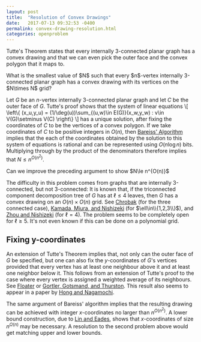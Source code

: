 ```yaml
---
layout: post
title:  "Resolution of Convex Drawings"
date:   2017-07-13 09:32:53 -0400
permalink: convex-drawing-resolution.html
categories: openproblem
---
```

$\DeclareMathOperator{\deg}{deg}$Tutte's Theorem states that every internally 3-connected planar graph has a convex drawing and that we can even pick the outer face and the convex polygon that it maps to.

<div class="problem">
  What is the smallest value of $N$ such that every $n$-vertex internally 3-connected planar graph has a convex drawing with its vertices on the $N\times N$ grid?
</div>

Let $G$ be an $n$-vertex internally 3-connected planar graph and let $C$ be the outer face of $G$. Tutte's proof shows that the system of linear equations
\\[
    \left\\{ (x_u,y_u) = (1/\deg(u))\sum_{(u,w)\in E(G)}(x_w,y_w) : v\in V(G)\setminus V(C) \right\\}
\\]
has a unique solution, after fixing the coordinates of $C$ to be the vertices of a convex polygon.  If we take coordinates of $C$ to be positive integers in $O(n)$, then [Bareiss' Algorithm][bareiss-algorithm] implies that the each of the coordinates obtained by the solution to this system of equations is rational and can be represented using $O(n\log n)$ bits.  Multiplying through by the product of the denominators therefore implies that $N\le n^{O(n^2)}$.

<div class="problem">
  Can we improve the preceding argument to show $N\le n^{O(n)}$
</div>

The difficulty in this problem comes from graphs that are internally 3-connected, but not 3-connected:
It is known that, if the triconnected component decomposition tree of $G$ has at $\ell\le 4$ leaves, then $G$ has a convex drawing on an $O(n)\times O(n)$ grid.  See [Chrobak][chrobak] (for the three connected case), [Kamada, Miura, and Nishizeki][kamada-miura-nishizeki] (for $\ell\in\\{1,2,3\\}$), and [Zhou and Nishizeki][zhou-nishizeki] (for $\ell = 4$).
The problem seems to be completely open for $\ell \ge 5$.  It's not even known if this can be done on a polynomial grid.

## Fixing y-coordinates

An extension of Tutte's Theorem implies that, not only can the outer face of $G$ be specified, but one can also fix the $y$-coordinates of $G$'s vertices provided that every vertex has at least one neighbour above it and at least one neighbor below it. This follows from an extension of Tutte's proof to the case where every vertex is assigned a weighted average of its neighbours. See [Floater][floater] or [Gortler, Gotsmand, and Thurston][gortler-gotsman-thurston]. This result also seems to appear
in a paper by [Hong and Nagamochi][hong-nagamochi].

The same argument of Bareiss' algorithm implies that the resulting drawing can be achieved with integer $x$-coordinates no larger than $n^{O(n^2)}$.  A lower bound construction, due to [Lin and Eades][lin-eades], shows that $x$-coordinates of size $n^{\Omega(n)}$ may be necessary.  A resolution to the second problem above would get matching upper and lower bounds.

[chrobak]: https://doi.org/10.1142/S0218195997000144
[bareiss-algorithm]: https://en.wikipedia.org/wiki/Bareiss_algorithm
[zhou-nishizeki]: https://doi.org/10.1142/S179383091000070X
[kamada-miura-nishizeki]: http://dx.doi.org/10.1007/11940128_15
[floater]: https://doi.org/10.1142/S021865439800012X
[gortler-gotsman-thurston]: https://doi.org/10.1016/j.cagd.2005.05.002
[hong-nagamochi]: https://doi.org/10.1016/j.jda.2009.05.003
[lin-eades]: https://core.ac.uk/download/pdf/82361347.pdf
